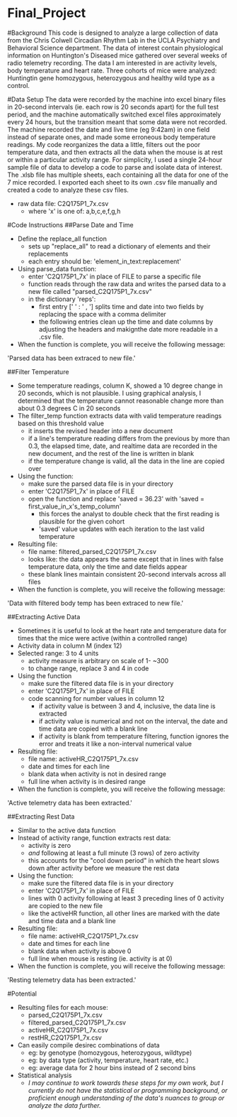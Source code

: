 # Final_Project

#Background
  This code is designed to analyze a  large collection of data from the Chris Colwell Circadian Rhythm Lab in the UCLA Psychiatry and Behavioral Science department. The data of interest contain physiological information on Huntington's Diseased mice gathered over several weeks of radio telemetry recording. The data I am interested in are activity levels, body temperature and heart rate. Three cohorts of mice were analyzed: Huntingtin gene homozygous, heterozygous and healthy wild type as a control.
  
#Data Setup
  The data were recorded by the machine into excel binary files in 20-second intervals (ie. each row is 20 seconds apart) for the full test period, and the machine automatically switched excel files approximately every 24 hours, but the transition meant that some data were not recorded. The machine recorded the date and live time (eg 9:42am) in one field instead of separate ones, and made some erroneous body temperature readings. My code reorganizes the data a little, filters out the poor temperature data, and then extracts all the data when the mouse is at rest or within a  particular activity range.
  For simplicity, I used a single 24-hour sample file of data to develop a code to parse and isolate data of interest. The .xlsb file has multiple sheets, each containing all the data for one of the 7 mice recorded. I exported each sheet to its own .csv file manually and created a code to analyze these csv files.

* raw data file: C2Q175P1_7x.csv
    - where 'x' is one of: a,b,c,e,f,g,h

#Code Instructions
##Parse Date and Time
* Define the replace_all function
    - sets up "replace_all" to read a dictionary of elements and their replacements
    - each entry should be: 'element_in_text:replacement'
* Using parse_data function:
    - enter 'C2Q175P1_7x' in place of FILE to parse a specific file
    - function reads through the raw data and writes the parsed data to a new file called "parsed_C2Q175P1_7x.csv"
    - in the dictionary 'reps': 
        - first entry ['  ' : ' , '] splits time and date into two fields by replacing the space with a comma delimiter
        - the following entries clean up the time and date columns by adjusting the headers and makignthe date more readable in a .csv file.
* When the function is complete, you will receive the following message:

'Parsed data has been extraced to new file.'

##Filter Temperature
* Some temperature readings, column K, showed a 10 degree change in 20 seconds, which is not plausible. I using graphical analysis, I determined that the temperature cannot reasonable change more than about 0.3 degrees C in 20 seconds
* The filter_temp function extracts data with valid temperature readings based on this threshold value
    - it inserts the revised header into a new document
    - if a line's temperature reading differs from the previous by more than 0.3, the elapsed time, date, and realtime data are recorded in the new document, and the rest of the line is written in blank
    - if the temperature change is valid, all the data in the line are copied over
* Using the function:
    - make sure the parsed data file is in your directory
    - enter 'C2Q175P1_7x' in place of FILE
    - open the function and replace 'saved = 36.23' with 'saved = first_value_in_x's_temp_column'
        - this forces the analyst to double check that the first reading is plausible for the given cohort
        - 'saved' value updates with each iteration to the last valid temperature
* Resulting file:
    - file name: filtered_parsed_C2Q175P1_7x.csv
    - looks like: the data appears the same except that in lines with false temperature data, only the time and date fields appear
    - these blank lines maintain consistent 20-second intervals across all files
* When the function is complete, you will receive the following message:

'Data with filtered body temp has been extraced to new file.'

##Extracting Active Data
* Sometimes it is useful to look at the heart rate and temperature data for times that the mice were active (within a controlled range)
* Activity data in column M (index 12)
* Selected range: 3 to 4 units
    - activity measure is arbitrary on scale of 1- ~300
    - to change range, replace 3 and 4 in code
* Using the function
    - make sure the filtered data file is in your directory
    - enter 'C2Q175P1_7x' in place of FILE
    - code scanning for number values in column 12
        - if activity value is between 3 and 4, inclusive, the data line is extracted
        - if activity value is numerical and not on the interval, the date and time data are copied with a blank line
        - if activity is blank from temperature filtering,  function ignores the error and treats it like a non-interval numerical value
* Resulting file:
    - file name: activeHR_C2Q175P1_7x.csv
    - date and times for each line
    - blank data when activity is not in desired range
    - full line when activity is in desired range
* When the function is complete, you will receive the following message:

'Active telemetry data has been extracted.'

##Extracting Rest Data
* Similar to the active data function
* Instead of activity range, function extracts rest data:
    - activity is zero
    - *and* following at least a full minute (3 rows) of zero activity
    - this accounts for the "cool down period" in which the heart slows down after activity before we measure the rest data
* Using the function:
    - make sure the filtered data file is in your directory
    - enter 'C2Q175P1_7x' in place of FILE
    - lines with 0 activity following at least 3 preceding lines of 0 activity are copied to the new file
    - like the activeHR function, all other lines are marked with the date and time data and a blank line
* Resulting file:
    - file name: activeHR_C2Q175P1_7x.csv
    - date and times for each line
    - blank data when activity is above 0
    - full line when mouse is resting (ie. activity is at 0)
* When the function is complete, you will receive the following message:

'Resting telemetry data has been extracted.'

#Potential
* Resulting files for each mouse:
    - parsed_C2Q175P1_7x.csv
    - filtered_parsed_C2Q175P1_7x.csv
    - activeHR_C2Q175P1_7x.csv
    - restHR_C2Q175P1_7x.csv
* Can easily compile desirec combinations of data
    - eg: by genotype (homozygous, heterozygous, wildtype)
    - eg: by data type (activity, temperature, heart rate, etc.)
    - eg: average data for 2 hour bins instead of 2 second bins
* Statistical analysis
    - *I may continue to work towards these steps for my own work, but I currently do not have the statistical or programming background, or proficient enough understanding of the data's nuances to group or analyze the data further.*
